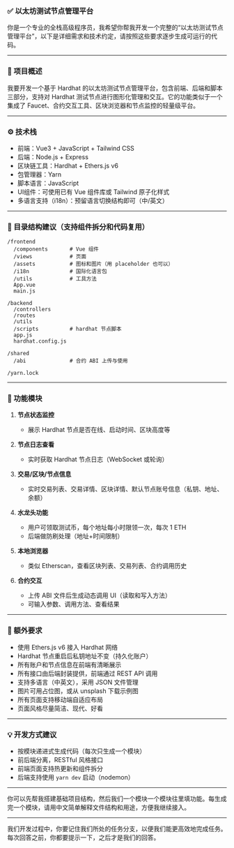 ### ✅ 以太坊测试节点管理平台

你是一个专业的全栈高级程序员，我希望你帮我开发一个完整的“以太坊测试节点管理平台”，以下是详细需求和技术约定，请按照这些要求逐步生成可运行的代码。

---

### 🧠 项目概述

我要开发一个基于 Hardhat 的以太坊测试节点管理平台，包含前端、后端和脚本三部分，支持对 Hardhat 测试节点进行图形化管理和交互。它的功能类似于一个集成了 Faucet、合约交互工具、区块浏览器和节点监控的轻量级平台。

---

### ⚙️ 技术栈

- 前端：Vue3 + JavaScript + Tailwind CSS
- 后端：Node.js + Express
- 区块链工具：Hardhat + Ethers.js v6
- 包管理器：Yarn
- 脚本语言：JavaScript
- UI组件：可使用已有 Vue 组件库或 Tailwind 原子化样式
- 多语言支持（i18n）：预留语言切换结构即可（中/英文）

---

### 📁 目录结构建议（支持组件拆分和代码复用）

```
/frontend
  /components       # Vue 组件
  /views            # 页面
  /assets           # 图标和图片（用 placeholder 也可以）
  /i18n             # 国际化语言包
  /utils            # 工具方法
  App.vue
  main.js

/backend
  /controllers
  /routes
  /utils
  /scripts          # hardhat 节点脚本
  app.js
  hardhat.config.js

/shared
  /abi              # 合约 ABI 上传与使用

/yarn.lock
```

---

### 🧩 功能模块

1. **节点状态监控**
   - 展示 Hardhat 节点是否在线、启动时间、区块高度等

2. **节点日志查看**
   - 实时获取 Hardhat 节点日志（WebSocket 或轮询）

3. **交易/区块/节点信息**
   - 实时交易列表、交易详情、区块详情、默认节点账号信息（私钥、地址、余额）

4. **水龙头功能**
   - 用户可领取测试币，每个地址每小时限领一次，每次 1 ETH
   - 后端做防刷处理（地址+时间限制）

5. **本地浏览器**
   - 类似 Etherscan，查看区块列表、交易列表、合约调用历史

6. **合约交互**
   - 上传 ABI 文件后生成动态调用 UI（读取和写入方法）
   - 可输入参数、调用方法、查看结果

---

### 📌 额外要求

- 使用 Ethers.js v6 接入 Hardhat 网络
- Hardhat 节点重启后私钥地址不变（持久化账户）
- 所有账户和节点信息在前端有清晰展示
- 所有接口由后端封装提供，前端通过 REST API 调用
- 支持多语言（中英文），采用 JSON 文件管理
- 图片可用占位图，或从 unsplash 下载示例图
- 所有页面支持移动端自适应布局
- 页面风格尽量简洁、现代、好看

---

### 💡 开发方式建议

- 按模块递进式生成代码（每次只生成一个模块）
- 前后端分离，RESTful 风格接口
- 前端页面支持热更新和组件拆分
- 后端支持使用 `yarn dev` 启动（nodemon）

---

你可以先帮我搭建基础项目结构，然后我们一个模块一个模块往里填功能。每生成完一个模块，请用中文简单解释文件结构和用途，方便我继续接入。

---

我们开发过程中，你要记住我们所处的任务分支，以便我们能更高效地完成任务。每次回答之前，你都要提示一下，之后才是我们的回答。